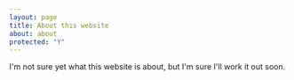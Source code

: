 ```yaml
---
layout: page
title: About this website
about: about
protected: "Y"
---
```


I'm not sure yet what this website is about, but I'm sure I'll work it out soon.
